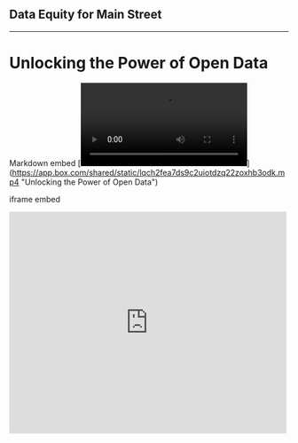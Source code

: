 ## Data Equity for Main Street
---------------------------
# Unlocking the Power of Open Data

Markdown embed
[![Unlocking the Power of Open Data](https://app.box.com/shared/static/lqch2fea7ds9c2uiotdzq22zoxhb3odk.mp4)]
(https://app.box.com/shared/static/lqch2fea7ds9c2uiotdzq22zoxhb3odk.mp4 "Unlocking the Power of Open Data")


iframe embed
<iframe width="500" height="400" src="https://app.box.com/embed/s/lqch2fea7ds9c2uiotdzq22zoxhb3odk?sortColumn=date&view=list" frameborder="0" allowfullscreen webkitallowfullscreen msallowfullscreen></iframe>
